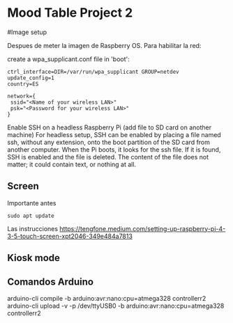 # Mood Table Project 2

#Image setup

Despues de meter la imagen de Raspberry OS. Para habilitar la red:

create a wpa_supplicant.conf file in 'boot':
```
ctrl_interface=DIR=/var/run/wpa_supplicant GROUP=netdev
update_config=1
country=ES

network={
 ssid="<Name of your wireless LAN>"
 psk="<Password for your wireless LAN>"
}
```

Enable SSH on a headless Raspberry Pi (add file to SD card on another machine)
   For headless setup, SSH can be enabled by placing a file named ssh, without any extension, onto the boot partition of the SD card from another computer. When the Pi boots, it looks for the ssh file. If it is found, SSH is enabled and the file is deleted. The content of the file does not matter; it could contain text, or nothing at all.

## Screen

Importante antes
```
sudo apt update
```
 Las instrucciones
 https://tengfone.medium.com/setting-up-raspberry-pi-4-3-5-touch-screen-xpt2046-349e484a7813
 
## Kiosk mode

## Comandos Arduino
arduino-cli compile -b arduino:avr:nano:cpu=atmega328 controllerr2
arduino-cli upload -v -p /dev/ttyUSB0 -b arduino:avr:nano:cpu=atmega328 controllerr2
